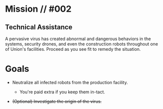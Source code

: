 # Mission // #002
## Technical Assistance

A pervasive virus has created abnormal and dangerous behaviors in the systems, security drones, and even the construction robots throughout one of Union's facilities.
Proceed as you see fit to remedy the situation.

# Goals
- Neutralize all infected robots from the production facility.
    - You're paid extra if you keep them in-tact.

- ~~(Optional) Investigate the origin of the virus.~~